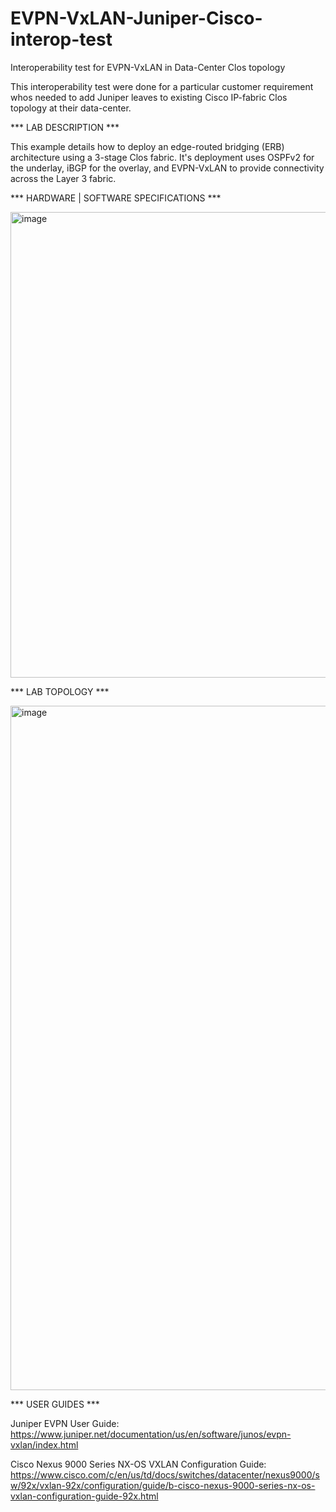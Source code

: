 # EVPN-VxLAN-Juniper-Cisco-interop-test
Interoperability test for EVPN-VxLAN in Data-Center Clos topology

This interoperability test were done for a particular customer requirement whos needed to add Juniper leaves to existing Cisco IP-fabric Clos topology at their data-center.

*** LAB DESCRIPTION ***

This example details how to deploy an edge-routed bridging (ERB) architecture using a 3-stage Clos fabric. It's deployment uses OSPFv2 for the underlay, iBGP for the overlay, and EVPN-VxLAN to provide connectivity across the Layer 3 fabric.

*** HARDWARE | SOFTWARE SPECIFICATIONS ***

<img width="745" alt="image" src="https://user-images.githubusercontent.com/117160980/199208033-67dc0fe5-8772-46a6-b1a7-ae927be2ec08.png">

*** LAB TOPOLOGY ***

<img width="1095" alt="image" src="https://user-images.githubusercontent.com/117160980/199244331-bdf4f112-0e57-4d50-a114-4ceec27ac8bf.png">

*** USER GUIDES ***

Juniper EVPN User Guide: https://www.juniper.net/documentation/us/en/software/junos/evpn-vxlan/index.html 

Cisco Nexus 9000 Series NX-OS VXLAN Configuration Guide: https://www.cisco.com/c/en/us/td/docs/switches/datacenter/nexus9000/sw/92x/vxlan-92x/configuration/guide/b-cisco-nexus-9000-series-nx-os-vxlan-configuration-guide-92x.html
